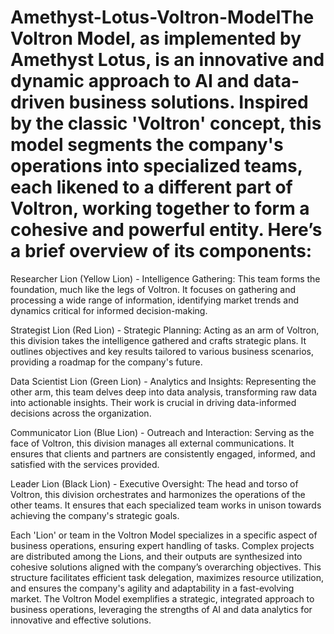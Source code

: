 # Amethyst-Lotus-Voltron-ModelThe Voltron Model, as implemented by Amethyst Lotus, is an innovative and dynamic approach to AI and data-driven business solutions. Inspired by the classic 'Voltron' concept, this model segments the company's operations into specialized teams, each likened to a different part of Voltron, working together to form a cohesive and powerful entity. Here’s a brief overview of its components:

Researcher Lion (Yellow Lion) - Intelligence Gathering: This team forms the foundation, much like the legs of Voltron. It focuses on gathering and processing a wide range of information, identifying market trends and dynamics critical for informed decision-making.

Strategist Lion (Red Lion) - Strategic Planning: Acting as an arm of Voltron, this division takes the intelligence gathered and crafts strategic plans. It outlines objectives and key results tailored to various business scenarios, providing a roadmap for the company's future.

Data Scientist Lion (Green Lion) - Analytics and Insights: Representing the other arm, this team delves deep into data analysis, transforming raw data into actionable insights. Their work is crucial in driving data-informed decisions across the organization.

Communicator Lion (Blue Lion) - Outreach and Interaction: Serving as the face of Voltron, this division manages all external communications. It ensures that clients and partners are consistently engaged, informed, and satisfied with the services provided.

Leader Lion (Black Lion) - Executive Oversight: The head and torso of Voltron, this division orchestrates and harmonizes the operations of the other teams. It ensures that each specialized team works in unison towards achieving the company's strategic goals.

Each 'Lion' or team in the Voltron Model specializes in a specific aspect of business operations, ensuring expert handling of tasks. Complex projects are distributed among the Lions, and their outputs are synthesized into cohesive solutions aligned with the company’s overarching objectives. This structure facilitates efficient task delegation, maximizes resource utilization, and ensures the company's agility and adaptability in a fast-evolving market. The Voltron Model exemplifies a strategic, integrated approach to business operations, leveraging the strengths of AI and data analytics for innovative and effective solutions.
